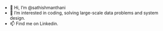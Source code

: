 - 👋 Hi, I’m @sathishmanthani
- 👀 I’m interested in coding, solving large-scale data problems and system design.
- 📫 Find me on Linkedin.

<!---
sathishmanthani/sathishmanthani is a ✨ special ✨ repository because its `README.md` (this file) appears on your GitHub profile.
You can click the Preview link to take a look at your changes.
--->
